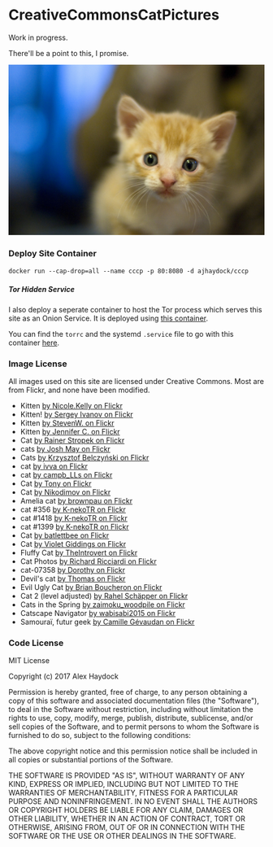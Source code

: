 # CreativeCommonsCatPictures
Work in progress.

There'll be a point to this, I promise.

![kitten](https://github.com/ajhaydock/CreativeCommonsCatPictures/raw/master/kitten.jpg)


### Deploy Site Container
```
docker run --cap-drop=all --name cccp -p 80:8080 -d ajhaydock/cccp
```


##### Tor Hidden Service
I also deploy a seperate container to host the Tor process which serves this site as an Onion Service. It is deployed using [this container](https://github.com/ajhaydock/TorHiddenService-Docker).

You can find the `torrc` and the systemd `.service` file to go with this container [here](https://github.com/ajhaydock/CreativeCommonsCatPictures/blob/master/docker-hiddenservice/).


### Image License
All images used on this site are licensed under Creative Commons. Most are from Flickr, and none have been modified.

* Kitten [by Nicole.Kelly on Flickr](https://www.flickr.com/photos/nicolekelly/4671107278/)
* Kitten! [by Sergey Ivanov on Flickr](https://www.flickr.com/photos/mediumpanda/6157871473/)
* Kitten [by StevenW. on Flickr](https://www.flickr.com/photos/helloeveryone123/6145248102/)
* Kitten [by Jennifer C. on Flickr](https://www.flickr.com/photos/29638108@N06/15745379826/)
* Cat [by Rainer Stropek on Flickr](https://www.flickr.com/photos/rainerstropek/16075613156/)
* cats [by Josh May on Flickr](https://www.flickr.com/photos/chuckles396/4137352612/)
* Cats [by Krzysztof Belczyński on Flickr](https://www.flickr.com/photos/x-oph/6117272430/)
* cat [by ivva on Flickr](https://www.flickr.com/photos/ivva/4646845537/)
* cat [by campb_LLs on Flickr](https://www.flickr.com/photos/n0mi_/6830173403/)
* Cat [by Tony on Flickr](https://www.flickr.com/photos/zuk0/15218475961/)
* Cat [by Nikodimov on Flickr](https://www.flickr.com/photos/78033337@N00/8312161062/)
* Amelia cat [by brownpau on Flickr](https://www.flickr.com/photos/brownpau/14160829306/)
* cat #356 [by K-nekoTR on Flickr](https://www.flickr.com/photos/105567585@N06/12374386085/)
* cat #1418 [by K-nekoTR on Flickr](https://www.flickr.com/photos/105567585@N06/29842350045/)
* cat #1399 [by K-nekoTR on Flickr](https://www.flickr.com/photos/105567585@N06/28466850754/)
* Cat [by batlettbee on Flickr](https://www.flickr.com/photos/88534689@N08/8726415925/)
* Cat [by Violet Giddings on Flickr](https://www.flickr.com/photos/violetgiddings/31898737835/)
* Fluffy Cat [by TheIntrovert on Flickr](https://www.flickr.com/photos/theintrovert/8669890808/)
* Cat Photos [by Richard Ricciardi on Flickr](https://www.flickr.com/photos/ricricciardi/9233486351/)
* cat-07358 [by Dorothy on Flickr](https://www.flickr.com/photos/tomatomail/14895989825/)
* Devil's cat [by Thomas on Flickr](https://www.flickr.com/photos/caipirhona/5264164625/)
* Evil Ugly Cat [by Brian Boucheron on Flickr](https://www.flickr.com/photos/bert_m_b/891765178/)
* Cat 2 (level adjusted) [by Rahel Schäpper on Flickr](https://www.flickr.com/photos/11000465@N02/1020923340/)
* Cats in the Spring [by zaimoku_woodpile on Flickr](https://www.flickr.com/photos/11250735@N07/8560840635/)
* Catscape Navigator [by wabisabi2015 on Flickr](https://www.flickr.com/photos/necosky/6651575581/)
* Samouraï, futur geek [by Camille Gévaudan on Flickr](https://www.flickr.com/photos/k-m/4576725680/)


### Code License
MIT License

Copyright (c) 2017 Alex Haydock

Permission is hereby granted, free of charge, to any person obtaining a copy
of this software and associated documentation files (the "Software"), to deal
in the Software without restriction, including without limitation the rights
to use, copy, modify, merge, publish, distribute, sublicense, and/or sell
copies of the Software, and to permit persons to whom the Software is
furnished to do so, subject to the following conditions:

The above copyright notice and this permission notice shall be included in all
copies or substantial portions of the Software.

THE SOFTWARE IS PROVIDED "AS IS", WITHOUT WARRANTY OF ANY KIND, EXPRESS OR
IMPLIED, INCLUDING BUT NOT LIMITED TO THE WARRANTIES OF MERCHANTABILITY,
FITNESS FOR A PARTICULAR PURPOSE AND NONINFRINGEMENT. IN NO EVENT SHALL THE
AUTHORS OR COPYRIGHT HOLDERS BE LIABLE FOR ANY CLAIM, DAMAGES OR OTHER
LIABILITY, WHETHER IN AN ACTION OF CONTRACT, TORT OR OTHERWISE, ARISING FROM,
OUT OF OR IN CONNECTION WITH THE SOFTWARE OR THE USE OR OTHER DEALINGS IN THE
SOFTWARE.
